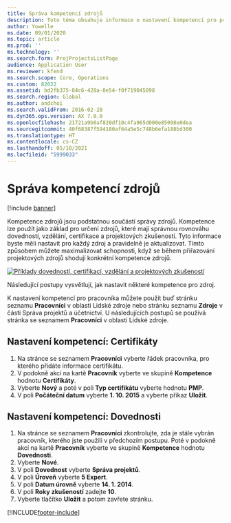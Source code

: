 ```yaml
---
title: Správa kompetencí zdrojů
description: Toto téma obsahuje informace o nastavení kompetencí pro projektové zdroje.
author: Yowelle
ms.date: 09/01/2020
ms.topic: article
ms.prod: ''
ms.technology: ''
ms.search.form: ProjProjectsListPage
audience: Application User
ms.reviewer: kfend
ms.search.scope: Core, Operations
ms.custom: 82022
ms.assetid: bd2fb375-84c6-428a-8e54-f0f719045898
ms.search.region: Global
ms.author: andchoi
ms.search.validFrom: 2016-02-28
ms.dyn365.ops.version: AX 7.0.0
ms.openlocfilehash: 21721a9b0af820df10c4fa965d000e85098e0dea
ms.sourcegitcommit: 40f68387f594180af64a5e5c748b6efa188bd300
ms.translationtype: HT
ms.contentlocale: cs-CZ
ms.lasthandoff: 05/10/2021
ms.locfileid: "5999033"
---
```

# <a name="manage-resource-competencies"></a>Správa kompetencí zdrojů

[!include [banner](../includes/banner.md)]

Kompetence zdrojů jsou podstatnou součástí správy zdrojů. Kompetence lze použít jako základ pro určení zdrojů, které mají správnou rovnováhu dovedností, vzdělání, certifikace a projektových zkušeností. Tyto informace byste měli nastavit pro každý zdroj a pravidelně je aktualizovat. Tímto způsobem můžete maximalizovat schopnosti, když se během přiřazování projektových zdrojů shodují konkrétní kompetence zdrojů.

[![Příklady dovedností, certifikací, vzdělání a projektových zkušeností](./media/projectresourcing06-1024x383.jpg)](./media/projectresourcing06.jpg)

Následující postupy vysvětlují, jak nastavit některé kompetence pro zdroj.

K nastavení kompetencí pro pracovníka můžete použít buď stránku seznamu **Pracovníci** v oblasti Lidské zdroje nebo stránku seznamu **Zdroje** v části Správa projektů a účetnictví. U následujících postupů se používá stránka se seznamem **Pracovníci** v oblasti Lidské zdroje.

## <a name="set-up-competencies-certificates"></a>Nastavení kompetencí: Certifikáty

1. Na stránce se seznamem **Pracovníci** vyberte řádek pracovníka, pro kterého přidáte informace certifikátu.
2. V podokně akcí na kartě **Pracovník** vyberte ve skupině **Kompetence** hodnotu **Certifikáty**.
3. Vyberte **Nový** a poté v poli **Typ certifikátu** vyberte hodnotu **PMP**.
4. V poli **Počáteční datum** vyberte **1. 10. 2015** a vyberte příkaz **Uložit**.

## <a name="set-up-competencies-skills"></a>Nastavení kompetencí: Dovednosti

1. Na stránce se seznamem **Pracovníci** zkontrolujte, zda je stále vybrán pracovník, kterého jste použili v předchozím postupu. Poté v podokně akcí na kartě **Pracovník** vyberte ve skupině **Kompetence** hodnotu **Dovednosti**.
2. Vyberte **Nové**.
3. V poli **Dovednost** vyberte **Správa projektů**.
4. V poli **Úroveň** vyberte **5 Expert**.
5. V poli **Datum úrovně** vyberte **14. 1. 2014**.
6. V poli **Roky zkušeností** zadejte **10**.
7. Vyberte tlačítko **Uložit** a potom zavřete stránku.


[!INCLUDE[footer-include](../includes/footer-banner.md)]